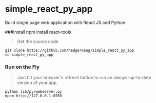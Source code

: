 simple_react_py_app
===================
Build single page web application with React JS and Python

###Install
npm install react-tools

> Get the source code

    git clone https://github.com/hedgerwang/simple_react_py_app
    cd simple_react_py_app

### Run on the Fly

>  Just hit your browser's refresh button to run an always-up-to-date version of your app.

    python lib/py/webserver.py
    open http://127.0.0.1:8080

